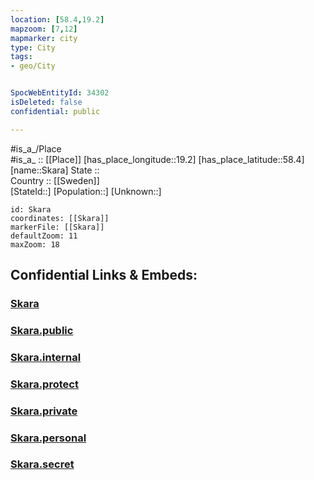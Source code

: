 ```yaml
---
location: [58.4,19.2] 
mapzoom: [7,12] 
mapmarker: city 
type: City
tags:
- geo/City


SpocWebEntityId: 34302
isDeleted: false
confidential: public

---
```

#is_a_/Place  
#is_a_ :: [[Place]] 
[has_place_longitude::19.2] 
[has_place_latitude::58.4] 
[name::Skara] 
State ::  
Country :: [[Sweden]]  
[StateId::] 
[Population::] 
[Unknown::] 


```leaflet
id: Skara
coordinates: [[Skara]] 
markerFile: [[Skara]] 
defaultZoom: 11 
maxZoom: 18
```


## Confidential Links & Embeds: 

### [Skara](/_Standards/Earth/Continent/Europe/Europe~North/Sweden/City/Skara.md) 

### [Skara.public](/_public/Earth/Continent/Europe/Europe~North/Sweden/City/Skara.public.md) 

### [Skara.internal](/_internal/Earth/Continent/Europe/Europe~North/Sweden/City/Skara.internal.md) 

### [Skara.protect](/_protect/Earth/Continent/Europe/Europe~North/Sweden/City/Skara.protect.md) 

### [Skara.private](/_private/Earth/Continent/Europe/Europe~North/Sweden/City/Skara.private.md) 

### [Skara.personal](/_personal/Earth/Continent/Europe/Europe~North/Sweden/City/Skara.personal.md) 

### [Skara.secret](/_secret/Earth/Continent/Europe/Europe~North/Sweden/City/Skara.secret.md)

